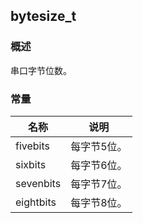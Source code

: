 ## bytesize\_t
### 概述
串口字节位数。
### 常量
<p id="bytesize_t_consts">

| 名称 | 说明 | 
| -------- | ------- | 
| fivebits | 每字节5位。 |
| sixbits | 每字节6位。 |
| sevenbits | 每字节7位。 |
| eightbits | 每字节8位。 |
